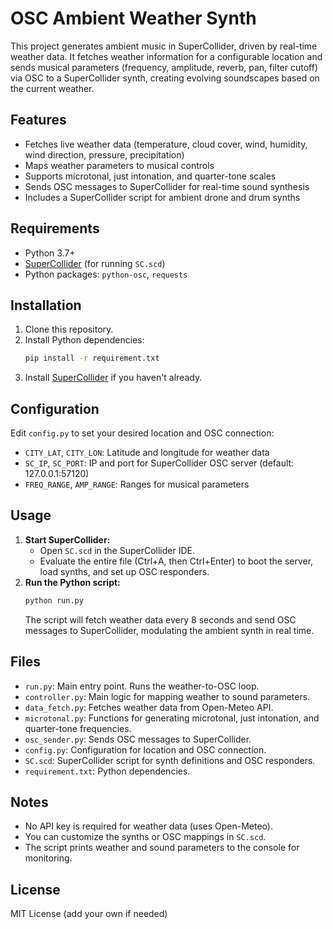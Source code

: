 # OSC Ambient Weather Synth

This project generates ambient music in SuperCollider, driven by real-time weather data. It fetches weather information for a configurable location and sends musical parameters (frequency, amplitude, reverb, pan, filter cutoff) via OSC to a SuperCollider synth, creating evolving soundscapes based on the current weather.

## Features
- Fetches live weather data (temperature, cloud cover, wind, humidity, wind direction, pressure, precipitation)
- Maps weather parameters to musical controls
- Supports microtonal, just intonation, and quarter-tone scales
- Sends OSC messages to SuperCollider for real-time sound synthesis
- Includes a SuperCollider script for ambient drone and drum synths

## Requirements
- Python 3.7+
- [SuperCollider](https://supercollider.github.io/) (for running `SC.scd`)
- Python packages: `python-osc`, `requests`

## Installation
1. Clone this repository.
2. Install Python dependencies:
   ```bash
   pip install -r requirement.txt
   ```
3. Install [SuperCollider](https://supercollider.github.io/download) if you haven't already.

## Configuration
Edit `config.py` to set your desired location and OSC connection:
- `CITY_LAT`, `CITY_LON`: Latitude and longitude for weather data
- `SC_IP`, `SC_PORT`: IP and port for SuperCollider OSC server (default: 127.0.0.1:57120)
- `FREQ_RANGE`, `AMP_RANGE`: Ranges for musical parameters

## Usage
1. **Start SuperCollider:**
   - Open `SC.scd` in the SuperCollider IDE.
   - Evaluate the entire file (Ctrl+A, then Ctrl+Enter) to boot the server, load synths, and set up OSC responders.
2. **Run the Python script:**
   ```bash
   python run.py
   ```
   The script will fetch weather data every 8 seconds and send OSC messages to SuperCollider, modulating the ambient synth in real time.

## Files
- `run.py`: Main entry point. Runs the weather-to-OSC loop.
- `controller.py`: Main logic for mapping weather to sound parameters.
- `data_fetch.py`: Fetches weather data from Open-Meteo API.
- `microtonal.py`: Functions for generating microtonal, just intonation, and quarter-tone frequencies.
- `osc_sender.py`: Sends OSC messages to SuperCollider.
- `config.py`: Configuration for location and OSC connection.
- `SC.scd`: SuperCollider script for synth definitions and OSC responders.
- `requirement.txt`: Python dependencies.

## Notes
- No API key is required for weather data (uses Open-Meteo).
- You can customize the synths or OSC mappings in `SC.scd`.
- The script prints weather and sound parameters to the console for monitoring.

## License
MIT License (add your own if needed) 